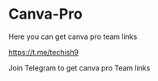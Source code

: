 # Canva-Pro
Here you can get canva pro team links

https://t.me/techish9

Join Telegram to get canva pro Team links
